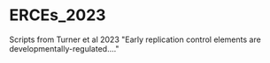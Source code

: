 # ERCEs_2023
Scripts from Turner et al 2023 "Early replication control elements are developmentally-regulated...."
